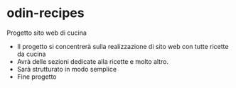 # odin-recipes
Progetto sito web di cucina
- Il progetto si concentrerà sulla realizzazione di sito web con tutte ricette da cucina
- Avrà delle sezioni dedicate alla ricette e molto altro.
- Sarà strutturato in modo semplice
- Fine progetto
